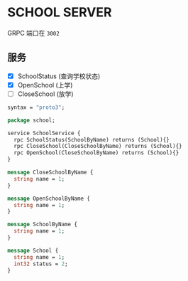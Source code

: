# SCHOOL SERVER 

GRPC  端口在 `3002`

## 服务

* [x] SchoolStatus (查询学校状态)
* [x] OpenSchool (上学)
* [ ] CloseSchool (放学) 

```protobuf
syntax = "proto3";

package school;

service SchoolService {
  rpc SchoolStatus(SchoolByName) returns (School){}
  rpc CloseSchool(CloseSchoolByName) returns (School){}
  rpc OpenSchool(CloseSchoolByName) returns (School){}
}

message CloseSchoolByName {
  string name = 1;
}

message OpenSchoolByName {
  string name = 1;
}

message SchoolByName {
  string name = 1;
}

message School {
  string name = 1;
  int32 status = 2;
}
```